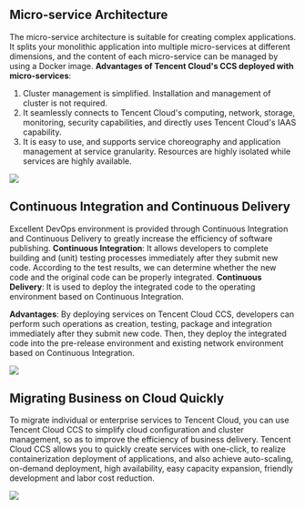 ## Micro-service Architecture
The micro-service architecture is suitable for creating complex applications. It splits your monolithic application into multiple micro-services at different dimensions, and the content of each micro-service can be managed by using a Docker image.
**Advantages of Tencent Cloud's CCS deployed with micro-services**:
1. Cluster management is simplified. Installation and management of cluster is not required.
2. It seamlessly connects to Tencent Cloud's computing, network, storage, monitoring, security capabilities, and directly uses Tencent Cloud's IAAS capability.
3. It is easy to use, and supports service choreography and application management at service granularity. Resources are highly isolated while services are highly available.

![](https://mc.qcloudimg.com/static/img/0581dbeb97c869bbe6e62025dbc592d7/image.png)

## Continuous Integration and Continuous Delivery
Excellent DevOps environment is provided through Continuous Integration and Continuous Delivery to greatly increase the efficiency of software publishing.
**Continuous Integration**: It allows developers to complete building and (unit) testing processes immediately after they submit new code. According to the test results, we can determine whether the new code and the original code can be properly integrated.
**Continuous Delivery**: It is used to deploy the integrated code to the operating environment based on Continuous Integration.

**Advantages**: 
By deploying services on Tencent Cloud CCS, developers can perform such operations as creation, testing, package and integration immediately after they submit new code. Then, they deploy the integrated code into the pre-release environment and existing network environment based on Continuous Integration.

![](https://mc.qcloudimg.com/static/img/1c6637249c43409e014d14558969ec78/image+%281%29.png)

## Migrating Business on Cloud Quickly
To migrate individual or enterprise services to Tencent Cloud, you can use Tencent Cloud CCS to simplify cloud configuration and cluster management, so as to improve the efficiency of business delivery.
Tencent Cloud CCS allows you to quickly create services with one-click, to realize containerization deployment of applications, and also achieve auto-scaling, on-demand deployment, high availability, easy capacity expansion, friendly development and labor cost reduction.

![](https://mc.qcloudimg.com/static/img/ba241e06581e58a7a342a4cf76fd3140/image+%282%29.png)




